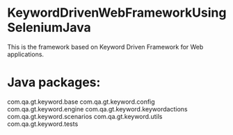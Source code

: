 # KeywordDrivenWebFrameworkUsingSeleniumJava
This is the framework based on Keyword Driven Framework for Web applications.

Java packages:
===============================================
com.qa.gt.keyword.base
com.qa.gt.keyword.config
com.qa.gt.keyword.engine
com.qa.gt.keyword.keywordactions
com.qa.gt.keyword.scenarios
com.qa.gt.keyword.utils
com.qa.gt.keyword.tests
